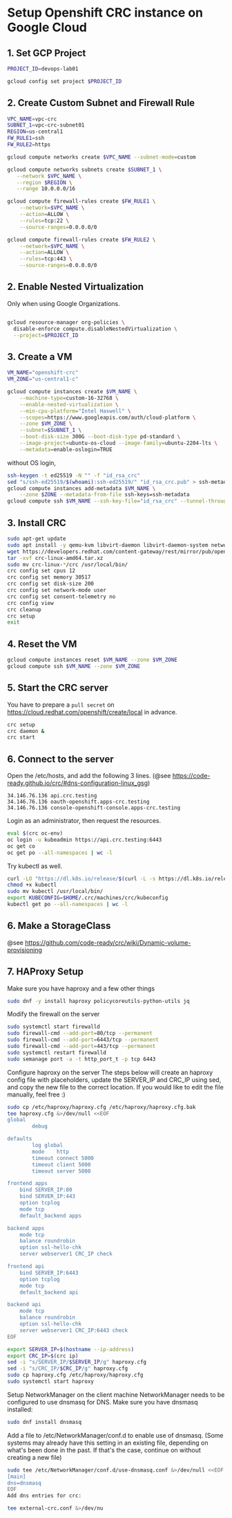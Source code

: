 # Setup Openshift CRC instance on Google Cloud

## 1. Set GCP Project

```bash
PROJECT_ID=devops-lab01

gcloud config set project $PROJECT_ID

```
## 2. Create Custom Subnet and Firewall Rule

```bash
VPC_NAME=vpc-crc
SUBNET_1=vpc-crc-subnet01
REGION=us-central1
FW_RULE1=ssh
FW_RULE2=https

gcloud compute networks create $VPC_NAME --subnet-mode=custom

gcloud compute networks subnets create $SUBNET_1 \
   --network $VPC_NAME \
   --region $REGION \
   --range 10.0.0.0/16

gcloud compute firewall-rules create $FW_RULE1 \
	--network=$VPC_NAME \
	--action=ALLOW \
	--rules=tcp:22 \
	--source-ranges=0.0.0.0/0

gcloud compute firewall-rules create $FW_RULE2 \
	--network=$VPC_NAME \
	--action=ALLOW \
	--rules=tcp:443 \
	--source-ranges=0.0.0.0/0

```

## 2. Enable Nested Virtualization

Only when using Google Organizations.

```bash

gcloud resource-manager org-policies \
  disable-enforce compute.disableNestedVirtualization \
  --project=$PROJECT_ID

```

## 3. Create a VM

```bash
VM_NAME="openshift-crc"
VM_ZONE="us-central1-c"

gcloud compute instances create $VM_NAME \
    --machine-type=custom-16-32768 \
    --enable-nested-virtualization \
    --min-cpu-platform="Intel Haswell" \
    --scopes=https://www.googleapis.com/auth/cloud-platform \
    --zone $VM_ZONE \
    --subnet=$SUBNET_1 \
    --boot-disk-size 300G --boot-disk-type pd-standard \
    --image-project=ubuntu-os-cloud --image-family=ubuntu-2204-lts \
    --metadata=enable-oslogin=TRUE

```

without OS login,

```bash
ssh-keygen -t ed25519 -N "" -f "id_rsa_crc"
sed "s/ssh-ed25519/$(whoami):ssh-ed25519/" "id_rsa_crc.pub" > ssh-metadata
gcloud compute instances add-metadata $VM_NAME \
    --zone $ZONE --metadata-from-file ssh-keys=ssh-metadata
gcloud compute ssh $VM_NAME --ssh-key-file="id_rsa_crc" --tunnel-through-iap
```

## 3. Install CRC

```bash
sudo apt-get update
sudo apt install -y qemu-kvm libvirt-daemon libvirt-daemon-system network-manager
wget https://developers.redhat.com/content-gateway/rest/mirror/pub/openshift-v4/clients/crc/latest/crc-linux-amd64.tar.xz
tar -xvf crc-linux-amd64.tar.xz
sudo mv crc-linux-*/crc /usr/local/bin/
crc config set cpus 12
crc config set memory 30517
crc config set disk-size 200
crc config set network-mode user
crc config set consent-telemetry no
crc config view
crc cleanup
crc setup
exit
```

## 4. Reset the VM

```bash
gcloud compute instances reset $VM_NAME --zone $VM_ZONE
gcloud compute ssh $VM_NAME --zone $VM_ZONE
```

## 5. Start the CRC server

You have to prepare a `pull secret` on https://cloud.redhat.com/openshift/create/local in advance.

```bash
crc setup
crc daemon &
crc start
```

## 6. Connect to the server

Open the /etc/hosts, and add the following 3 lines.
(@see https://code-ready.github.io/crc/#dns-configuration-linux_gsg)

```text
34.146.76.136 api.crc.testing
34.146.76.136 oauth-openshift.apps-crc.testing
34.146.76.136 console-openshift-console.apps-crc.testing
```

Login as an administrator, then request the resources.

```bash
eval $(crc oc-env)
oc login -u kubeadmin https://api.crc.testing:6443
oc get co
oc get po --all-namespaces | wc -l
```

Try kubectl as well.

```bash
curl -LO "https://dl.k8s.io/release/$(curl -L -s https://dl.k8s.io/release/stable.txt)/bin/linux/amd64/kubectl"
chmod +x kubectl
sudo mv kubectl /usr/local/bin/
export KUBECONFIG=$HOME/.crc/machines/crc/kubeconfig
kubectl get po --all-namespaces | wc -l
```

## 6. Make a StorageClass

@see https://github.com/code-ready/crc/wiki/Dynamic-volume-provisioning

## 7. HAProxy Setup
Make sure you have haproxy and a few other things

```bash
sudo dnf -y install haproxy policycoreutils-python-utils jq
```

Modify the firewall on the server

```bash
sudo systemctl start firewalld
sudo firewall-cmd --add-port=80/tcp --permanent
sudo firewall-cmd --add-port=6443/tcp --permanent
sudo firewall-cmd --add-port=443/tcp --permanent
sudo systemctl restart firewalld
sudo semanage port -a -t http_port_t -p tcp 6443

```

Configure haproxy on the server
The steps below will create an haproxy config file with placeholders, update the SERVER_IP and CRC_IP using sed, and copy the new file to the correct location. If you would like to edit the file manually, feel free :)

```bash
sudo cp /etc/haproxy/haproxy.cfg /etc/haproxy/haproxy.cfg.bak
tee haproxy.cfg &>/dev/null <<EOF
global
        debug

defaults
        log global
        mode    http
        timeout connect 5000
        timeout client 5000
        timeout server 5000

frontend apps
    bind SERVER_IP:80
    bind SERVER_IP:443
    option tcplog
    mode tcp
    default_backend apps

backend apps
    mode tcp
    balance roundrobin
    option ssl-hello-chk
    server webserver1 CRC_IP check

frontend api
    bind SERVER_IP:6443
    option tcplog
    mode tcp
    default_backend api

backend api
    mode tcp
    balance roundrobin
    option ssl-hello-chk
    server webserver1 CRC_IP:6443 check
EOF

export SERVER_IP=$(hostname --ip-address)
export CRC_IP=$(crc ip)
sed -i "s/SERVER_IP/$SERVER_IP/g" haproxy.cfg
sed -i "s/CRC_IP/$CRC_IP/g" haproxy.cfg
sudo cp haproxy.cfg /etc/haproxy/haproxy.cfg
sudo systemctl start haproxy

```

Setup NetworkManager on the client machine
NetworkManager needs to be configured to use dnsmasq for DNS. Make sure you have dnsmasq installed:

```bash
sudo dnf install dnsmasq
```

Add a file to /etc/NetworkManager/conf.d to enable use of dnsmasq. (Some systems may already have this setting in an existing file, depending on what's been done in the past. If that's the case, continue on without creating a new file)

```bash
sudo tee /etc/NetworkManager/conf.d/use-dnsmasq.conf &>/dev/null <<EOF
[main]
dns=dnsmasq
EOF
Add dns entries for crc:

tee external-crc.conf &>/dev/nu
```

